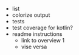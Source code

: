 - list
- colorize output
- tests
- test coverage for kotlin?
- readme instructions
    - link to overview 1
    - vise versa
